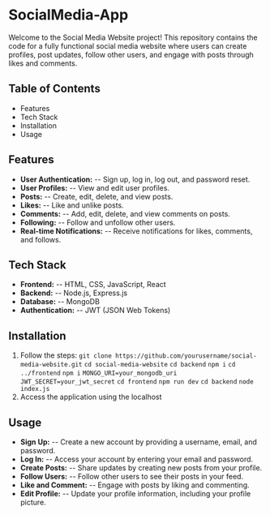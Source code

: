 ﻿# SocialMedia-App
 Welcome to the Social Media Website project! This repository contains the code for a fully functional social media website where users can create profiles, post updates, follow other users, and engage with posts through likes and comments.

## Table of Contents
- Features
- Tech Stack
- Installation
- Usage

## Features
- **User Authentication:**
-- Sign up, log in, log out, and password reset.
- **User Profiles:**
-- View and edit user profiles.
- **Posts:**
-- Create, edit, delete, and view posts.
- **Likes:**
-- Like and unlike posts.
- **Comments:**
--  Add, edit, delete, and view comments on posts.
- **Following:**
--  Follow and unfollow other users.
- **Real-time Notifications:**
--  Receive notifications for likes, comments, and follows.

## Tech Stack
- **Frontend:**
-- HTML, CSS, JavaScript, React
- **Backend:**
--  Node.js, Express.js
- **Database:**
--  MongoDB
- **Authentication:**
--  JWT (JSON Web Tokens)
## Installation
1. Follow the steps:
```git clone https://github.com/yourusername/social-media-website.git```
```cd social-media-website```
```cd backend```
```npm i```
```cd ../frontend```
```npm i```
```MONGO_URI=your_mongodb_uri```
```JWT_SECRET=your_jwt_secret```
```cd frontend```
```npm run dev```
```cd backend```
```node index.js```
2. Access the application using the localhost

## Usage
- **Sign Up:**
--  Create a new account by providing a username, email, and password.
- **Log In:**
--  Access your account by entering your email and password.
- **Create Posts:**
--  Share updates by creating new posts from your profile.
- **Follow Users:**
--  Follow other users to see their posts in your feed.
- **Like and Comment:**
--  Engage with posts by liking and commenting.
- **Edit Profile:**
--  Update your profile information, including your profile picture.


